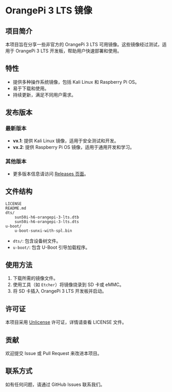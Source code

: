 # OrangePi 3 LTS 镜像

## 项目简介
本项目旨在分享一些非官方的 OrangePi 3 LTS 可用镜像。这些镜像经过测试，适用于 OrangePi 3 LTS 开发板，帮助用户快速部署和使用。

## 特性
- 提供多种操作系统镜像，包括 Kali Linux 和 Raspberry Pi OS。
- 易于下载和使用。
- 持续更新，满足不同用户需求。

## 发布版本
### 最新版本
- **vx.1**: 提供 Kali Linux 镜像，适用于安全测试和开发。
- **vx.2**: 提供 Raspberry Pi OS 镜像，适用于通用开发和学习。

### 其他版本
- 更多版本信息请访问 [Releases 页面](https://github.com/FPS1024/OrangePi3LTS-images/releases)。

## 文件结构
```
LICENSE
README.md
dts/
    sun50i-h6-orangepi-3-lts.dtb
    sun50i-h6-orangepi-3-lts.dts
u-boot/
    u-boot-sunxi-with-spl.bin
```
- `dts/`: 包含设备树文件。
- `u-boot/`: 包含 U-Boot 引导加载程序。

## 使用方法
1. 下载所需的镜像文件。
2. 使用工具（如 `Etcher`）将镜像烧录到 SD 卡或 eMMC。
3. 将 SD 卡插入 OrangePi 3 LTS 开发板并启动。

## 许可证
本项目采用 [Unlicense](./LICENSE) 许可证，详情请查看 LICENSE 文件。

## 贡献
欢迎提交 Issue 或 Pull Request 来改进本项目。

## 联系方式
如有任何问题，请通过 GitHub Issues 联系我们。
